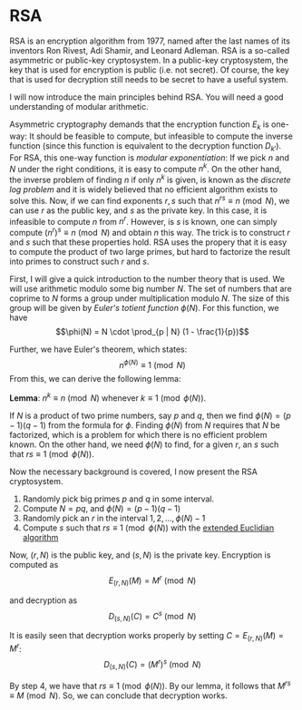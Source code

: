﻿# RSA

RSA is an encryption algorithm from 1977, named after the last names of its inventors Ron Rivest, Adi Shamir, and Leonard Adleman. RSA is a so-called asymmetric or public-key cryptosystem. In a public-key cryptosystem, the key that is used for encryption is public (i.e. not secret). Of course, the key that is used for decryption still needs to be secret to have a useful system.

I will now introduce the main principles behind RSA. You will need a good understanding of modular arithmetic.

Asymmetric cryptography demands that the encryption function $E_k$ is one-way: It should be feasible to compute, but infeasible to compute the inverse function (since this function is equivalent to the decryption function $D_{k'}$). For RSA, this one-way function is *modular exponentiation*: If we pick $n$ and $N$ under the right conditions, it is easy to compute $n^k$. On the other hand, the inverse problem of finding $n$ if only $n^k$ is given, is known as the *discrete log problem* and it is widely believed that no efficient algorithm exists to solve this. Now, if we can find exponents $r, s$ such that $n^{rs} \equiv n \pmod{N}$, we can use $r$ as the public key, and $s$ as the private key. In this case, it is infeasible to compute $n$ from $n^r$. However, is $s$ is known, one can simply compute $(n^r)^s \equiv n \pmod{N}$ and obtain $n$ this way. The trick is to construct $r$ and $s$ such that these properties hold. RSA uses the propery that it is easy to compute the product of two large primes, but hard to factorize the result into primes to construct such $r$ and $s$.

First, I will give a quick introduction to the number theory that is used. We will use arithmetic modulo some big number $N$. The set of numbers that are coprime to $N$ forms a group under multiplication modulo $N$. The size of this group will be given by *Euler's totient function* $\phi(N)$. For this function, we have
$$\phi(N) = N \cdot \prod_{p | N} (1 - \frac{1}{p})$$

Further, we have Euler's theorem, which states:
$$ n^{\phi(N)} \equiv 1 \pmod{N}$$
From this, we can derive the following lemma:

**Lemma**: $n^k \equiv n \pmod{N}$ whenever $k \equiv 1 \pmod{\phi(N)}$.

If $N$ is a product of two prime numbers, say $p$ and $q$, then we find $\phi(N) = (p - 1)(q - 1)$ from the formula for $\phi$. Finding $\phi(N)$ from $N$ requires that $N$ be factorized, which is a problem for which there is no efficient problem known. On the other hand, we need $\phi(N)$ to find, for a given $r$, an $s$ such that $rs \equiv 1 \pmod{\phi(N)}$.

Now the necessary background is covered, I now present the RSA cryptosystem.

1. Randomly pick big primes $p$ and $q$ in some interval.
2. Compute $N = pq$, and $\phi(N) = (p - 1)(q - 1)$
3. Randomly pick an $r$ in the interval $1, 2, ..., \phi(N) - 1$
4. Compute $s$ such that $rs \equiv 1 \pmod{\phi(N)}$ with the [extended Euclidian algorithm](https://en.wikipedia.org/wiki/Extended_Euclidean_algorithm)

Now, $(r, N)$ is the public key, and $(s, N)$ is the private key. Encryption is computed as
$$E_{(r, N)}(M) = M^r \pmod{N}$$

and decryption as
$$D_{(s, N)}(C) = C^s \pmod{N}$$

It is easily seen that decryption works properly by setting $C = E_{(r, N)}(M) = M^r$:
$$D_{(s, N)}(C) = (M^r)^s \pmod{N}$$

By step 4, we have that $rs \equiv 1 \pmod{\phi(N)}$. By our lemma, it follows that $M^{rs} \equiv M \pmod{N}$. So, we can conclude that decryption works.
